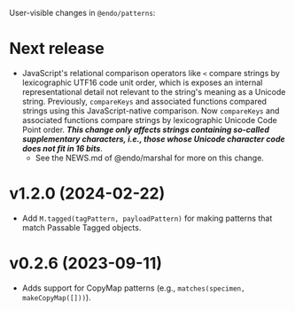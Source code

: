User-visible changes in `@endo/patterns`:

# Next release

- JavaScript's relational comparison operators like `<` compare strings by lexicographic UTF16 code unit order, which is exposes an internal representational detail not relevant to the string's meaning as a Unicode string.  Previously, `compareKeys` and associated functions compared strings using this JavaScript-native comparison. Now `compareKeys` and associated functions compare strings by lexicographic Unicode Code Point order. ***This change only affects strings containing so-called supplementary characters, i.e., those whose Unicode character code does not fit in 16 bits***.
  - See the NEWS.md of @endo/marshal for more on this change.

# v1.2.0 (2024-02-22)

- Add `M.tagged(tagPattern, payloadPattern)` for making patterns that match
  Passable Tagged objects.

# v0.2.6 (2023-09-11)

- Adds support for CopyMap patterns (e.g., `matches(specimen, makeCopyMap([]))`).
